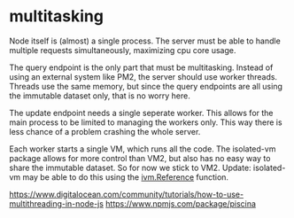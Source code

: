 # multitasking

Node itself is (almost) a single process. The server must be able to handle multiple requests simultaneously, maximizing cpu core usage.

The query endpoint is the only part that must be multitasking. Instead of using an external system like PM2, the server should use worker threads. Threads use the same memory, but since the query endpoints are all using the immutable dataset only, that is no worry here.

The update endpoint needs a single seperate worker. This allows for the main process to be limited to managing the workers only. This way there is less chance of a problem crashing the whole server.

Each worker starts a single VM, which runs all the code. The isolated-vm package allows for more control than VM2, but also has no easy way to share the immutable dataset. So for now we stick to VM2.
Update: isolated-vm may be able to do this using the [ivm.Reference](https://github.com/laverdet/isolated-vm#class-reference-transferable) function.

https://www.digitalocean.com/community/tutorials/how-to-use-multithreading-in-node-js
https://www.npmjs.com/package/piscina
